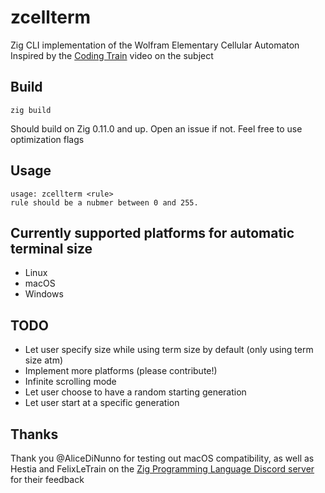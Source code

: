# zcellterm
Zig CLI implementation of the Wolfram Elementary Cellular Automaton
Inspired by the [Coding Train](https://www.youtube.com/watch?v=Ggxt06qSAe4) video on the subject

## Build
```
zig build
```
Should build on Zig 0.11.0 and up. Open an issue if not. Feel free to use optimization flags

## Usage
```
usage: zcellterm <rule>
rule should be a nubmer between 0 and 255.
```

## Currently supported platforms for automatic terminal size
* Linux
* macOS
* Windows

## TODO
* Let user specify size while using term size by default (only using term size atm)
* Implement more platforms (please contribute!)
* Infinite scrolling mode
* Let user choose to have a random starting generation
* Let user start at a specific generation

## Thanks
Thank you @AliceDiNunno for testing out macOS compatibility, as well as Hestia and FelixLeTrain on the [Zig Programming Language Discord server](https://discord.gg/zig) for their feedback